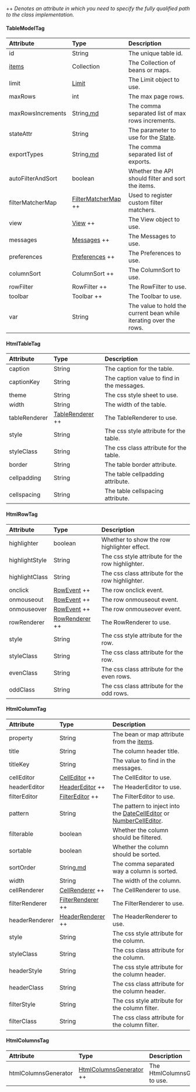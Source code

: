 ++ _Denotes an attribute in which you need to specify the fully qualified path to the class implementation._

#### TableModelTag ####
| **Attribute** | **Type** | **Description** |
|:--------------|:---------|:----------------|
| id            | String   | The unique table id. |
| [items](Items.md) | Collection | The Collection of beans or maps. |
| limit         | [Limit](Limit.md) | The Limit object to use. |
| maxRows       | int      | The max page rows. |
| maxRowsIncrements | String[.md](.md) | The comma separated list of max rows increments. |
| stateAttr     | String   | The parameter to use for the [State](State.md). |
| exportTypes   | String[.md](.md) | The comma separated list of exports. |
| autoFilterAndSort | boolean  | Whether the API should filter and sort the items. |
| filterMatcherMap | [FilterMatcherMap](FilterMatcher.md) ++ | Used to register custom filter matchers. |
| view          | [View](View.md) ++ | The View object to use. |
| messages      | [Messages](Messages.md) ++ | The Messages to use. |
| preferences   | [Preferences](Preferences.md) ++ | The Preferences to use. |
| columnSort    | ColumnSort ++ | The ColumnSort to use. |
| rowFilter     | RowFilter ++ | The RowFilter to use. |
| toolbar       | Toolbar ++ | The Toolbar to use. |
| var           | String   | The value to hold the current bean while iterating over the rows. |

#### HtmlTableTag ####
| **Attribute** | **Type** | **Description** |
|:--------------|:---------|:----------------|
| caption       | String   | The caption for the table. |
| captionKey    | String   | The caption value to find in the messages. |
| theme         | String   | The css style sheet to use. |
| width         | String   | The width of the table. |
| tableRenderer | [TableRenderer](Renderers.md) ++ | The TableRenderer to use. |
| style         | String   | The css style attribute for the table. |
| styleClass    | String   | The css class attribute for the table. |
| border        | String   | The table border attribute. |
| cellpadding   | String   | The table cellpadding attribute. |
| cellspacing   | String   | The table cellspacing attribute. |

#### HtmlRowTag ####
| **Attribute** | **Type** | **Description** |
|:--------------|:---------|:----------------|
| highlighter   | boolean  | Whether to show the row highlighter effect. |
| highlightStyle | String   | The css style attribute for the row highlighter. |
| highlightClass | String   | The css class attribute for the row highlighter. |
| onclick       | [RowEvent](Components.md) ++ | The row onclick event. |
| onmouseout    | [RowEvent](Components.md) ++ | The row onmouseout event. |
| onmouseover   | [RowEvent](Components.md) ++ | The row onmouseover event. |
| rowRenderer   | [RowRenderer](Renderers.md) ++ | The RowRenderer to use. |
| style         | String   | The css style attribute for the row. |
| styleClass    | String   | The css class attribute for the row. |
| evenClass     | String   | The css class attribute for the even rows. |
| oddClass      | String   | The css class attribute for the odd rows. |

#### HtmlColumnTag ####
| **Attribute** | **Type** | **Description** |
|:--------------|:---------|:----------------|
| property      | String   | The bean or map attribute from the [items](Items.md). |
| title         | String   | The column header title. |
| titleKey      | String   | The value to find in the messages. |
| cellEditor    | [CellEditor](Editors.md) ++ | The CellEditor to use. |
| headerEditor  | [HeaderEditor](Editors.md) ++ | The HeaderEditor to use. |
| filterEditor  | [FilterEditor](Editors.md) ++ | The FilterEditor to use. |
| pattern       | String   | The pattern to inject into the [DateCellEditor](Editors.md) or [NumberCellEditor](Editors.md). |
| filterable    | boolean  | Whether the column should be filtered. |
| sortable      | boolean  | Whether the column should be sorted. |
| sortOrder     | String[.md](.md) | The comma separated way a column is sorted. |
| width         | String   | The width of the column. |
| cellRenderer  | [CellRenderer](Renderers.md) ++ | The CellRenderer to use. |
| filterRenderer | [FilterRenderer](Renderers.md) ++ | The FilterRenderer to use. |
| headerRenderer | [HeaderRenderer](Renderers.md) ++ | The HeaderRenderer to use. |
| style         | String   | The css style attribute for the column. |
| styleClass    | String   | The css class attribute for the column. |
| headerStyle   | String   | The css style attribute for the column header. |
| headerClass   | String   | The css class attribute for the column header. |
| filterStyle   | String   | The css style attribute for the column filter. |
| filterClass   | String   | The css class attribute for the column filter. |

#### HtmlColumnsTag ####
| **Attribute** | **Type** | **Description** |
|:--------------|:---------|:----------------|
| htmlColumnsGenerator | [HtmlColumnsGenerator](HtmlColumnsGenerator.md) ++ | The HtmlColumnsGenerator to use. |